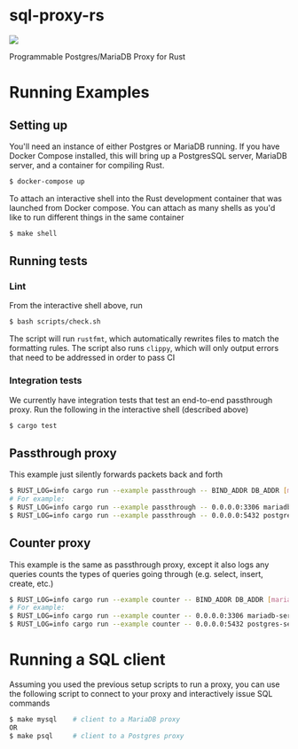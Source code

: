 # sql-proxy-rs
![](https://github.com/ryscheng/sql-proxy-rs/workflows/CI/badge.svg)

Programmable Postgres/MariaDB Proxy for Rust

# Running Examples

## Setting up

You'll need an instance of either Postgres or MariaDB running. If you have Docker Compose installed, this will bring up a PostgresSQL server, MariaDB server, and a container for compiling Rust.

```bash
$ docker-compose up
```

To attach an interactive shell into the Rust development container that was launched from Docker compose.
You can attach as many shells as you'd like to run different things in the same container

``` bash
$ make shell
```

## Running tests

### Lint

From the interactive shell above, run

```bash
$ bash scripts/check.sh
```

The script will run `rustfmt`, which automatically rewrites files to match the formatting rules.
The script also runs `clippy`, which will only output errors that need to be addressed in order to pass CI

### Integration tests 

We currently have integration tests that test an end-to-end passthrough proxy.
Run the following in the interactive shell (described above)

```bash
$ cargo test
```

## Passthrough proxy

This example just silently forwards packets back and forth

```bash
$ RUST_LOG=info cargo run --example passthrough -- BIND_ADDR DB_ADDR [mariadb/postgres]
# For example:
$ RUST_LOG=info cargo run --example passthrough -- 0.0.0.0:3306 mariadb-server:3306 mariadb
$ RUST_LOG=info cargo run --example passthrough -- 0.0.0.0:5432 postgres-server:5432 postgres
```

## Counter proxy

This example is the same as passthrough proxy, except it also logs any queries counts the types of queries going through (e.g. select, insert, create, etc.)

```bash
$ RUST_LOG=info cargo run --example counter -- BIND_ADDR DB_ADDR [mariadb/postgres]
# For example:
$ RUST_LOG=info cargo run --example counter -- 0.0.0.0:3306 mariadb-server:3306 mariadb
$ RUST_LOG=info cargo run --example counter -- 0.0.0.0:5432 postgres-server:5432 postgres
```

# Running a SQL client
Assuming you used the previous setup scripts to run a proxy,
you can use the following script to connect to your proxy and interactively issue SQL commands

```bash
$ make mysql    # client to a MariaDB proxy
OR 
$ make psql     # client to a Postgres proxy
```

